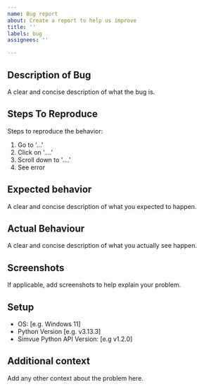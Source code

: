 ```yaml
---
name: Bug report
about: Create a report to help us improve
title: ''
labels: bug
assignees: ''

---
```


## Description of Bug
A clear and concise description of what the bug is.

## Steps To Reproduce
Steps to reproduce the behavior:
1. Go to '...'
2. Click on '....'
3. Scroll down to '....'
4. See error

## Expected behavior
A clear and concise description of what you expected to happen.

## Actual Behaviour
A clear and concise description of what you actually see happen.

## Screenshots
If applicable, add screenshots to help explain your problem.

## Setup
 - OS: [e.g. Windows 11]
 - Python Version [e.g. v3.13.3]
 - Simvue Python API Version: [e.g v1.2.0]

## Additional context
Add any other context about the problem here.

